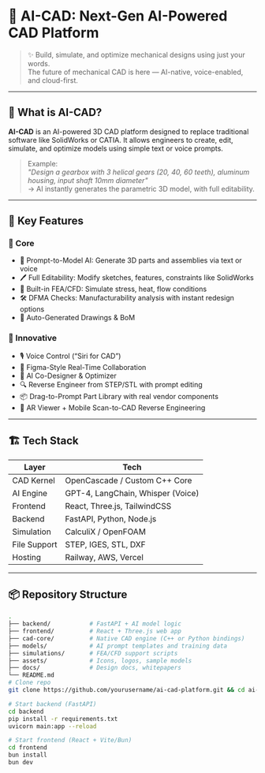 # 🚀 AI-CAD: Next-Gen AI-Powered CAD Platform

> ✨ Build, simulate, and optimize mechanical designs using just your words.  
> The future of mechanical CAD is here — AI-native, voice-enabled, and cloud-first.

---


## 🔧 What is AI-CAD?

**AI-CAD** is an AI-powered 3D CAD platform designed to replace traditional software like SolidWorks or CATIA. It allows engineers to create, edit, simulate, and optimize models using simple text or voice prompts.

> Example:  
> _"Design a gearbox with 3 helical gears (20, 40, 60 teeth), aluminum housing, input shaft 10mm diameter"_  
> → AI instantly generates the parametric 3D model, with full editability.

---

## 🧠 Key Features

### 🚀 Core
- 💬 Prompt-to-Model AI: Generate 3D parts and assemblies via text or voice
- 🖊️ Full Editability: Modify sketches, features, constraints like SolidWorks
- 🧪 Built-in FEA/CFD: Simulate stress, heat, flow conditions
- 🛠️ DFMA Checks: Manufacturability analysis with instant redesign options
- 🧾 Auto-Generated Drawings & BoM

### 🌟 Innovative
- 🎙️ Voice Control (“Siri for CAD”)
- 🤝 Figma-Style Real-Time Collaboration
- 🧠 AI Co-Designer & Optimizer
- 🔍 Reverse Engineer from STEP/STL with prompt editing
- 📦 Drag-to-Prompt Part Library with real vendor components
- 📱 AR Viewer + Mobile Scan-to-CAD Reverse Engineering

---

## 🏗️ Tech Stack

| Layer         | Tech |
|--------------|------|
| CAD Kernel    | OpenCascade / Custom C++ Core |
| AI Engine     | GPT-4, LangChain, Whisper (Voice) |
| Frontend      | React, Three.js, TailwindCSS |
| Backend       | FastAPI, Python, Node.js |
| Simulation    | CalculiX / OpenFOAM |
| File Support  | STEP, IGES, STL, DXF |
| Hosting       | Railway, AWS, Vercel |

---

## 📦 Repository Structure

```bash
.
├── backend/           # FastAPI + AI model logic
├── frontend/          # React + Three.js web app
├── cad-core/          # Native CAD engine (C++ or Python bindings)
├── models/            # AI prompt templates and training data
├── simulations/       # FEA/CFD support scripts
├── assets/            # Icons, logos, sample models
├── docs/              # Design docs, whitepapers
└── README.md
# Clone repo
git clone https://github.com/yourusername/ai-cad-platform.git && cd ai-cad-platform

# Start backend (FastAPI)
cd backend
pip install -r requirements.txt
uvicorn main:app --reload

# Start frontend (React + Vite/Bun)
cd frontend
bun install
bun dev
